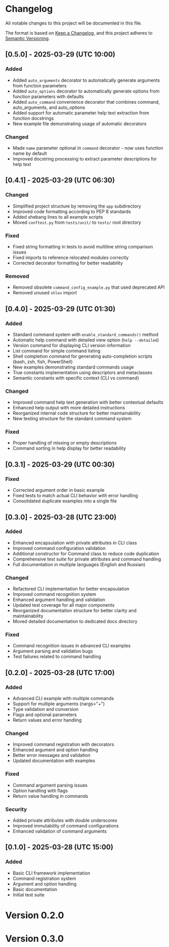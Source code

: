# Changelog

All notable changes to this project will be documented in this file.

The format is based on [Keep a Changelog](https://keepachangelog.com/en/1.0.0/),
and this project adheres to [Semantic Versioning](https://semver.org/spec/v2.0.0.html).

## [0.5.0] - 2025-03-29 (UTC 10:00)

### Added
- Added `auto_arguments` decorator to automatically generate arguments from function parameters
- Added `auto_options` decorator to automatically generate options from function parameters with defaults
- Added `auto_command` convenience decorator that combines command, auto_arguments, and auto_options
- Added support for automatic parameter help text extraction from function docstrings
- New example file demonstrating usage of automatic decorators

### Changed
- Made `name` parameter optional in `command` decorator - now uses function name by default
- Improved docstring processing to extract parameter descriptions for help text

## [0.4.1] - 2025-03-29 (UTC 06:30)

### Changed
- Simplified project structure by removing the `app` subdirectory
- Improved code formatting according to PEP 8 standards
- Added shebang lines to all example scripts
- Moved `conftest.py` from `tests/unit/` to `tests/` root directory

### Fixed
- Fixed string formatting in tests to avoid multiline string comparison issues
- Fixed imports to reference relocated modules correctly
- Corrected decorator formatting for better readability

### Removed
- Removed obsolete `command_config_example.py` that used deprecated API
- Removed unused `shlex` import

## [0.4.0] - 2025-03-29 (UTC 01:30)

### Added
- Standard command system with `enable_standard_commands()` method
- Automatic help command with detailed view option (`help --detailed`)
- Version command for displaying CLI version information
- List command for simple command listing
- Shell completion command for generating auto-completion scripts (bash, zsh, fish, PowerShell)
- New examples demonstrating standard commands usage
- True constants implementation using descriptors and metaclasses
- Semantic constants with specific context (CLI vs command)

### Changed
- Improved command help text generation with better contextual defaults
- Enhanced help output with more detailed instructions
- Reorganized internal code structure for better maintainability
- New testing structure for the standard command system

### Fixed
- Proper handling of missing or empty descriptions
- Command sorting in help display for better readability

## [0.3.1] - 2025-03-29 (UTC 00:30)

### Fixed
- Corrected argument order in basic example
- Fixed tests to match actual CLI behavior with error handling
- Consolidated duplicate examples into a single file

## [0.3.0] - 2025-03-28 (UTC 23:00)

### Added
- Enhanced encapsulation with private attributes in CLI class
- Improved command configuration validation
- Additional constructor for Command class to reduce code duplication
- Comprehensive test suite for private attributes and command handling
- Full documentation in multiple languages (English and Russian)

### Changed
- Refactored CLI implementation for better encapsulation
- Improved command recognition system
- Enhanced argument handling and validation
- Updated test coverage for all major components
- Reorganized documentation structure for better clarity and maintainability
- Moved detailed documentation to dedicated docs directory

### Fixed
- Command recognition issues in advanced CLI examples
- Argument parsing and validation bugs
- Test failures related to command handling

## [0.2.0] - 2025-03-28 (UTC 17:00)

### Added
- Advanced CLI example with multiple commands
- Support for multiple arguments (nargs="+")
- Type validation and conversion
- Flags and optional parameters
- Return values and error handling

### Changed
- Improved command registration with decorators
- Enhanced argument and option handling
- Better error messages and validation
- Updated documentation with examples

### Fixed
- Command argument parsing issues
- Option handling with flags
- Return value handling in commands

### Security
- Added private attributes with double underscores
- Improved immutability of command configurations
- Enhanced validation of command arguments

## [0.1.0] - 2025-03-28 (UTC 15:00)

### Added
- Basic CLI framework implementation
- Command registration system
- Argument and option handling
- Basic documentation
- Initial test suite 
# Version 0.2.0
# Version 0.3.0
